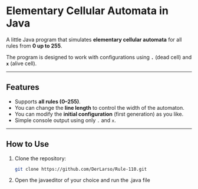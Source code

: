 # Elementary Cellular Automata in Java

A little Java program that simulates **elementary cellular automata** for all rules from **0 up to 255**.  

The program is designed to work with configurations using **`.`** (dead cell) and **`x`** (alive cell).  

---

## Features
- Supports **all rules (0–255)**.  
- You can change the **line length** to control the width of the automaton.  
- You can modify the **initial configuration** (first generation) as you like.  
- Simple console output using only `.` and `x`.  

---

## How to Use
1. Clone the repository:
   ```bash
   git clone https://github.com/DerLarso/Rule-110.git
2. Open the javaeditor of your choice and run the .java file

